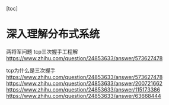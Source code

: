 [toc]

# 深入理解分布式系统

两将军问题 tcp三次握手工程解
https://www.zhihu.com/question/24853633/answer/573627478

tcp为什么是三次握手
https://www.zhihu.com/question/24853633/answer/573627478
https://www.zhihu.com/question/24853633/answer/200721662
https://www.zhihu.com/question/24853633/answer/115173386
https://www.zhihu.com/question/24853633/answer/63668444
